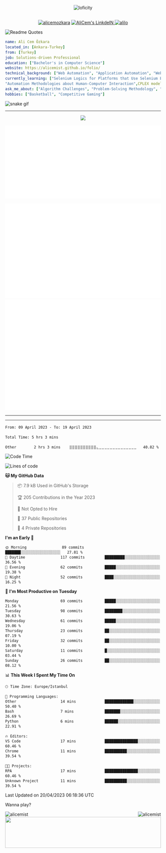 <p align="center">
<img alt="loficity" width="800px" src="https://github.com/HyunCafe/HyunCafe/raw/main/assests/loficity.gif"</img>
</p>
<p align="center">
<br/>
  <a href="https://www.buymeacoffee.com/alicemozkara"> <img src="https://cdn.buymeacoffee.com/buttons/v2/default-yellow.png" height="50" width="210" alt="alicemozkara" /></a>
<a href="https://www.linkedin.com/in/ali-cem-oz/">
  <img alt="AliCem's LinkdeIN" width="40px" src="https://user-images.githubusercontent.com/43545812/144035037-0f415fc7-9f96-4517-a370-ccc6e78a714b.png" />
  
</a>
<a href="https://www.leetcode.com/alilo" target="blank"><img src="https://raw.githubusercontent.com/rahuldkjain/github-profile-readme-generator/master/src/images/icons/Social/leet-code.svg" alt="alilo"  width="30px" /></a>

<br>
  
</p>

 ![Readme Quotes](https://quotes-github-readme.vercel.app/api?type=horizontal&theme=nord) 
  




```yaml
name: Ali Cem Özkara
located_in: [Ankara-Turkey]
from: [Turkey]
job: Solutions-driven Professional
education: ["Bachelor's in Computer Science"]
website: https://alicemist.github.io/folio/
technical_background: ["Web Automation", "Application Automation", "Web Technologies", "Cloud Technologies", "NLP Techniques"]
currently_learning: ["Selenium Logics for Platforms that Use Selenium Backend", 
"Automation Methodologies about Human-Computer Interaction",CPLEX modelling]
ask_me_about: ["Algorithm Challenges", "Problem-Solving Methodology", "Python", "Node.js", "React.js", "TypeScript","LeetCode"]
hobbies: ["Basketball", "Competitive Gaming"]
```

![snake gif](https://github.com/alicemist/alicemist/blob/output/github-contribution-grid-snake.svg)
<hr>
<p align="center">
  <img alig src="https://github-profile-trophy.vercel.app/?username=alicemist&column=6&rank=SSS,SS,S,AAA,AA,A,B,C" />
</p>



![Metrics](https://raw.githubusercontent.com/alicemist/alicemist/main/github-metrics.svg)

![Metrics](https://raw.githubusercontent.com/alicemist/alicemist/main/metrics.plugin.habits.charts.svg)
![Metrics](https://raw.githubusercontent.com/alicemist/alicemist/main/metrics.plugin.leetcode.svg)
<hr>

<hr>

<!--START_SECTION:WAKA-->

```text
From: 09 April 2023 - To: 19 April 2023

Total Time: 5 hrs 3 mins

Other        2 hrs 3 mins    ⣿⣿⣿⣿⣿⣿⣿⣿⣿⣿⣄⣀⣀⣀⣀⣀⣀⣀⣀⣀⣀⣀⣀⣀⣀   40.82 %
```

<!--END_SECTION:WAKA-->
<!--START_SECTION:time-->
![Code Time](http://img.shields.io/badge/Code%20Time-5%20hrs%203%20mins-blue)

![Lines of code](https://img.shields.io/badge/From%20Hello%20World%20I%27ve%20Written-50.0%20thousand%20lines%20of%20code-blue)

**🐱 My GitHub Data** 

> 📦 7.9 kB Used in GitHub's Storage 
 > 
> 🏆 205 Contributions in the Year 2023
 > 
> 🚫 Not Opted to Hire
 > 
> 📜 37 Public Repositories 
 > 
> 🔑 4 Private Repositories 
 > 
**I'm an Early 🐤** 

```text
🌞 Morning                89 commits          ███████░░░░░░░░░░░░░░░░░░   27.81 % 
🌆 Daytime                117 commits         █████████░░░░░░░░░░░░░░░░   36.56 % 
🌃 Evening                62 commits          █████░░░░░░░░░░░░░░░░░░░░   19.38 % 
🌙 Night                  52 commits          ████░░░░░░░░░░░░░░░░░░░░░   16.25 % 
```
📅 **I'm Most Productive on Tuesday** 

```text
Monday                   69 commits          █████░░░░░░░░░░░░░░░░░░░░   21.56 % 
Tuesday                  98 commits          ████████░░░░░░░░░░░░░░░░░   30.63 % 
Wednesday                61 commits          █████░░░░░░░░░░░░░░░░░░░░   19.06 % 
Thursday                 23 commits          ██░░░░░░░░░░░░░░░░░░░░░░░   07.19 % 
Friday                   32 commits          ██░░░░░░░░░░░░░░░░░░░░░░░   10.00 % 
Saturday                 11 commits          █░░░░░░░░░░░░░░░░░░░░░░░░   03.44 % 
Sunday                   26 commits          ██░░░░░░░░░░░░░░░░░░░░░░░   08.12 % 
```


📊 **This Week I Spent My Time On** 

```text
🕑︎ Time Zone: Europe/Istanbul

💬 Programming Languages: 
Other                    14 mins             █████████████░░░░░░░░░░░░   50.40 % 
Bash                     7 mins              ███████░░░░░░░░░░░░░░░░░░   26.69 % 
Python                   6 mins              ██████░░░░░░░░░░░░░░░░░░░   22.91 % 

🔥 Editors: 
VS Code                  17 mins             ███████████████░░░░░░░░░░   60.46 % 
Chrome                   11 mins             ██████████░░░░░░░░░░░░░░░   39.54 % 

🐱‍💻 Projects: 
RPA                      17 mins             ███████████████░░░░░░░░░░   60.46 % 
Unknown Project          11 mins             ██████████░░░░░░░░░░░░░░░   39.54 % 
```


 Last Updated on 20/04/2023 06:18:36 UTC
<!--END_SECTION:time-->

Wanna play?
 <div align=center>
  
<img align="left" src="https://github-readme-stats.vercel.app/api/top-langs?username=alicemist&show_icons=true&locale=en&layout=compact" alt="alicemist" />

<img align="right" src="https://github-readme-streak-stats.herokuapp.com/?user=alicemist" alt="alicemist" />
</div>
<div align=center>
  <img  height=100px width= 100% src="https://capsule-render.vercel.app/api?type=waving&color=gradient&height=60&section=footer"/>
</div>

